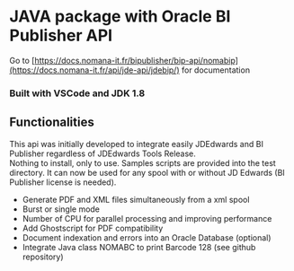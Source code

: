 # JAVA package with Oracle BI Publisher API

Go to [https://docs.nomana-it.fr/bipublisher/bip-api/nomabip](https://docs.nomana-it.fr/api/jde-api/jdebip/) for documentation

### Built with VSCode and JDK 1.8

## Functionalities
This api was initially developed to integrate easily JDEdwards and BI Publisher regardless of JDEdwards Tools Release.\
Nothing to install, only to use. Samples scripts are provided into the test directory. It can now be used for any spool with or without JD Edwards (BI Publisher license is needed).
- Generate PDF and XML files simultaneously from a xml spool
- Burst or single mode
- Number of CPU for parallel processing and improving performance
- Add Ghostscript for PDF compatibility
- Document indexation and errors into an Oracle Database (optional)
- Integrate Java class NOMABC to print Barcode 128 (see github repository)
